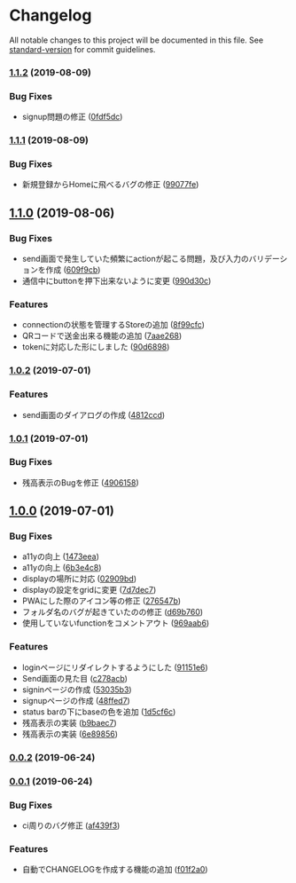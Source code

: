 # Changelog

All notable changes to this project will be documented in this file. See [standard-version](https://github.com/conventional-changelog/standard-version) for commit guidelines.

### [1.1.2](https://github.com/ICT-FUNney/WalletClient/compare/v1.1.1...v1.1.2) (2019-08-09)


### Bug Fixes

* signup問題の修正 ([0fdf5dc](https://github.com/ICT-FUNney/WalletClient/commit/0fdf5dc))

### [1.1.1](https://github.com/ICT-FUNney/WalletClient/compare/v1.1.0...v1.1.1) (2019-08-09)


### Bug Fixes

* 新規登録からHomeに飛べるバグの修正 ([99077fe](https://github.com/ICT-FUNney/WalletClient/commit/99077fe))

## [1.1.0](https://github.com/ICT-FUNney/WalletClient/compare/v1.0.2...v1.1.0) (2019-08-06)


### Bug Fixes

* send画面で発生していた頻繁にactionが起こる問題，及び入力のバリデーションを作成 ([609f9cb](https://github.com/ICT-FUNney/WalletClient/commit/609f9cb))
* 通信中にbuttonを押下出来ないように変更 ([990d30c](https://github.com/ICT-FUNney/WalletClient/commit/990d30c))


### Features

* connectionの状態を管理するStoreの追加 ([8f99cfc](https://github.com/ICT-FUNney/WalletClient/commit/8f99cfc))
* QRコードで送金出来る機能の追加 ([7aae268](https://github.com/ICT-FUNney/WalletClient/commit/7aae268))
* tokenに対応した形にしました ([90d6898](https://github.com/ICT-FUNney/WalletClient/commit/90d6898))

### [1.0.2](https://github.com/ICT-FUNney/WalletClient/compare/v1.0.1...v1.0.2) (2019-07-01)


### Features

* send画面のダイアログの作成 ([4812ccd](https://github.com/ICT-FUNney/WalletClient/commit/4812ccd))



### [1.0.1](https://github.com/ICT-FUNney/WalletClient/compare/v1.0.0...v1.0.1) (2019-07-01)


### Bug Fixes

* 残高表示のBugを修正 ([4906158](https://github.com/ICT-FUNney/WalletClient/commit/4906158))



## [1.0.0](https://github.com/ICT-FUNney/WalletClient/compare/v0.0.2...v1.0.0) (2019-07-01)


### Bug Fixes

* a11yの向上 ([1473eea](https://github.com/ICT-FUNney/WalletClient/commit/1473eea))
* a11yの向上 ([6b3e4c8](https://github.com/ICT-FUNney/WalletClient/commit/6b3e4c8))
* displayの場所に対応 ([02909bd](https://github.com/ICT-FUNney/WalletClient/commit/02909bd))
* displayの設定をgridに変更 ([7d7dec7](https://github.com/ICT-FUNney/WalletClient/commit/7d7dec7))
* PWAにした際のアイコン等の修正 ([276547b](https://github.com/ICT-FUNney/WalletClient/commit/276547b))
* フォルダ名のバグが起きていたのの修正 ([d69b760](https://github.com/ICT-FUNney/WalletClient/commit/d69b760))
* 使用していないfunctionをコメントアウト ([969aab6](https://github.com/ICT-FUNney/WalletClient/commit/969aab6))


### Features

* loginページにリダイレクトするようにした ([91151e6](https://github.com/ICT-FUNney/WalletClient/commit/91151e6))
* Send画面の見た目 ([c278acb](https://github.com/ICT-FUNney/WalletClient/commit/c278acb))
* signinページの作成 ([53035b3](https://github.com/ICT-FUNney/WalletClient/commit/53035b3))
* signupページの作成 ([48ffed7](https://github.com/ICT-FUNney/WalletClient/commit/48ffed7))
* status barの下にbaseの色を追加 ([1d5cf6c](https://github.com/ICT-FUNney/WalletClient/commit/1d5cf6c))
* 残高表示の実装 ([b9baec7](https://github.com/ICT-FUNney/WalletClient/commit/b9baec7))
* 残高表示の実装 ([6e89856](https://github.com/ICT-FUNney/WalletClient/commit/6e89856))



### [0.0.2](https://github.com/ICT-FUNney/WalletClient/compare/v0.0.1...v0.0.2) (2019-06-24)



### [0.0.1](https://github.com/ICT-FUNney/WalletClient/compare/v0.0.0...v0.0.1) (2019-06-24)


### Bug Fixes

* ci周りのバグ修正 ([af439f3](https://github.com/ICT-FUNney/WalletClient/commit/af439f3))


### Features

* 自動でCHANGELOGを作成する機能の追加 ([f01f2a0](https://github.com/ICT-FUNney/WalletClient/commit/f01f2a0))
